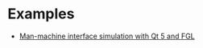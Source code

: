 # Examples

* [Man-machine interface simulation with Qt 5 and FGL](https://github.com/FilipeChagasDev/FGL-examples/tree/main/qt-display-simulation)
